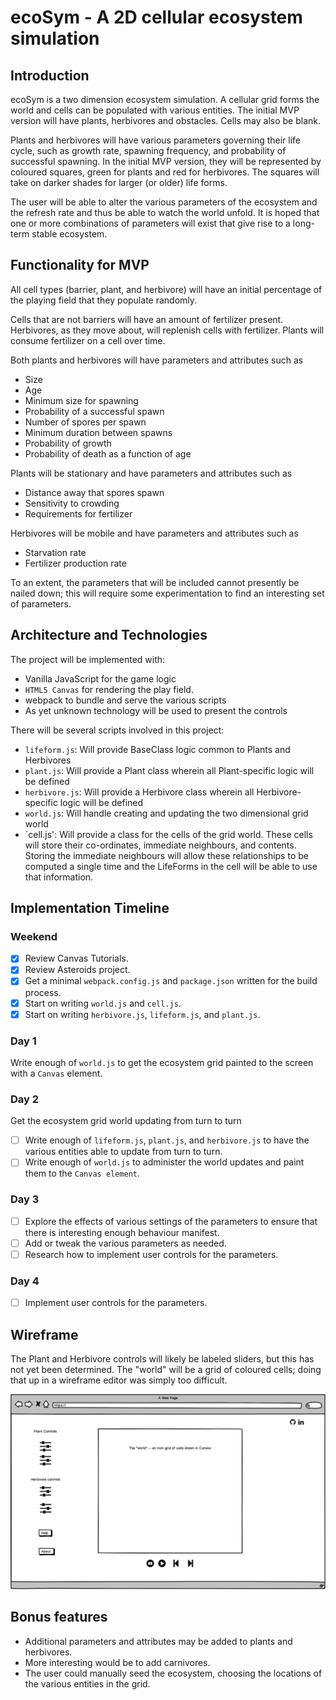 # ecoSym - A 2D cellular ecosystem simulation

## Introduction

ecoSym is a two dimension ecosystem simulation. A cellular grid forms
the world and cells can be populated with various entities. The initial
MVP version will have plants, herbivores and obstacles. Cells may also
be blank.

Plants and herbivores will have various parameters governing their life
cycle, such as growth rate, spawning frequency, and probability of
successful spawning. In the initial MVP version, they will be
represented by coloured squares, green for plants and red for
herbivores. The squares will take on darker shades for larger (or older)
life forms.

The user will be able to alter the various parameters of the ecosystem
and the refresh rate and thus be able to watch the world unfold. It is
hoped that one or more combinations of parameters will exist that give
rise to a long-term stable ecosystem.

## Functionality for MVP

All cell types (barrier, plant, and herbivore) will have an initial
percentage of the playing field that they populate randomly.

Cells that are not barriers will have an amount of fertilizer present.
Herbivores, as they move about, will replenish cells with fertilizer.
Plants will consume fertilizer on a cell over time.

Both plants and herbivores will have parameters and attributes such as
* Size
* Age
* Minimum size for spawning
* Probability of a successful spawn
* Number of spores per spawn
* Minimum duration between spawns
* Probability of growth
* Probability of death as a function of age

Plants will be stationary and have parameters and attributes such as
* Distance away that spores spawn
* Sensitivity to crowding
* Requirements for fertilizer


Herbivores will be mobile and have parameters and attributes such as
* Starvation rate
* Fertilizer production rate

To an extent, the parameters that will be included cannot presently be
nailed down; this will require some experimentation to find an
interesting set of parameters.

## Architecture and Technologies

The project will be implemented with:
* Vanilla JavaScript for the game logic
* `HTML5 Canvas` for rendering the play field.
* webpack to bundle and serve the various scripts
* As yet unknown technology will be used to present the controls

There will be several scripts involved in this project:

* `lifeform.js`: Will provide BaseClass logic common to Plants and
  Herbivores
* `plant.js`: Will provide a Plant class wherein all Plant-specific
  logic will be defined
* `herbivore.js`: Will provide a Herbivore class wherein all Herbivore-specific
  logic will be defined  
* `world.js`: Will handle creating and updating the two dimensional grid
  world
* `cell.js': Will provide a class for the cells of the grid world. These
  cells will store their co-ordinates, immediate neighbours, and
  contents. Storing the immediate neighbours will allow these
  relationships to be computed a single time and the LifeForms in the
  cell will be able to use that information.  


## Implementation Timeline

### Weekend 

- [x] Review Canvas Tutorials.
- [x] Review Asteroids project.
- [x] Get a minimal `webpack.config.js` and `package.json` written for the
      build process.
- [x] Start on writing `world.js` and `cell.js`.
- [x] Start on writing `herbivore.js`, `lifeform.js`, and `plant.js`.

### Day 1
Write enough of `world.js` to get the ecosystem grid painted to the screen with a `Canvas` element.
### Day 2
Get the ecosystem grid world updating from turn to turn
- [ ] Write enough of `lifeform.js`, `plant.js`, and `herbivore.js` to
      have the various entities able to update from turn to turn.
- [ ] Write enough of `world.js` to administer the world updates and
      paint them to the `Canvas element`.

### Day 3
- [ ] Explore the effects of various settings of the parameters to
     ensure that there is interesting enough behaviour manifest.
- [ ] Add or tweak the various parameters as needed.
- [ ] Research how to implement user controls for the parameters. 
### Day 4
- [ ] Implement user controls for the parameters.

## Wireframe

The Plant and Herbivore controls will likely be labeled sliders, but
this has not yet been determined. The "world" will be a grid of coloured
cells; doing that up in a wireframe editor was simply too difficult.

![alt text](https://github.com/vanden/ecoSym/blob/master/assets/ecoSym_wireframe.png "Wireframe Diagram")


## Bonus features

* Additional parameters and attributes may be added to plants and
herbivores.
* More interesting would be to add carnivores.
* The user could manually seed the ecosystem, choosing the locations of
the various entities in the grid.
